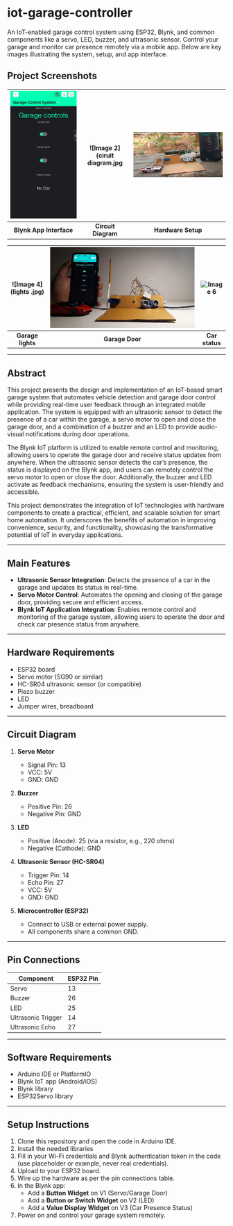 # iot-garage-controller

An IoT-enabled garage control system using ESP32, Blynk, and common components like a servo, LED, buzzer, and ultrasonic sensor. Control your garage and monitor car presence remotely via a mobile app.
Below are key images illustrating the system, setup, and app interface. 

## Project Screenshots

| ![Image 1](blynk_demo.jpg) | ![Image 2](ciruit diagram.jpg | ![Image 3](setup.jpg) |
|:-----------------------------:|:-----------------------------:|:-----------------------------:|
| **Blynk App Interface**       | **Circuit Diagram**           | **Hardware Setup**            |

| ![Image 4](lights .jpg) | ![Image 5](servo.jpg) | ![Image 6](car_status.jpg) |
|:-----------------------------:|:-----------------------------:|:-----------------------------:|
| **Garage lights**     | **Garage Door**       | **Car status**     |


---

## Abstract

This project presents the design and implementation of an IoT-based smart garage system that automates vehicle detection and garage door control while providing real-time user feedback through an integrated mobile application. The system is equipped with an ultrasonic sensor to detect the presence of a car within the garage, a servo motor to open and close the garage door, and a combination of a buzzer and an LED to provide audio-visual notifications during door operations.

The Blynk IoT platform is utilized to enable remote control and monitoring, allowing users to operate the garage door and receive status updates from anywhere. When the ultrasonic sensor detects the car’s presence, the status is displayed on the Blynk app, and users can remotely control the servo motor to open or close the door. Additionally, the buzzer and LED activate as feedback mechanisms, ensuring the system is user-friendly and accessible.

This project demonstrates the integration of IoT technologies with hardware components to create a practical, efficient, and scalable solution for smart home automation. It underscores the benefits of automation in improving convenience, security, and functionality, showcasing the transformative potential of IoT in everyday applications.

---

## Main Features

- **Ultrasonic Sensor Integration**: Detects the presence of a car in the garage and updates its status in real-time.
- **Servo Motor Control**: Automates the opening and closing of the garage door, providing secure and efficient access.
- **Blynk IoT Application Integration**: Enables remote control and monitoring of the garage system, allowing users to operate the door and check car presence status from anywhere.

---

## Hardware Requirements

- ESP32 board
- Servo motor (SG90 or similar)
- HC-SR04 ultrasonic sensor (or compatible)
- Piezo buzzer
- LED
- Jumper wires, breadboard

---

## Circuit Diagram

1. **Servo Motor**
    - Signal Pin: 13
    - VCC: 5V
    - GND: GND

2. **Buzzer**
    - Positive Pin: 26
    - Negative Pin: GND

3. **LED**
    - Positive (Anode): 25 (via a resistor, e.g., 220 ohms)
    - Negative (Cathode): GND

4. **Ultrasonic Sensor (HC-SR04)**
    - Trigger Pin: 14
    - Echo Pin: 27
    - VCC: 5V
    - GND: GND

5. **Microcontroller (ESP32)**
    - Connect to USB or external power supply.
    - All components share a common GND.

---

## Pin Connections

| Component            | ESP32 Pin |
|----------------------|-----------|
| Servo                | 13        |
| Buzzer               | 26        |
| LED                  | 25        |
| Ultrasonic Trigger   | 14        |
| Ultrasonic Echo      | 27        |

---

## Software Requirements

- Arduino IDE or PlatformIO
- Blynk IoT app (Android/iOS)
- Blynk library
- ESP32Servo library

---

## Setup Instructions

1. Clone this repository and open the code in Arduino IDE.
2. Install the needed libraries 
3. Fill in your Wi-Fi credentials and Blynk authentication token in the code (use placeholder or example, never real credentials).
4. Upload to your ESP32 board.
5. Wire up the hardware as per the pin connections table.
6. In the Blynk app:
    - Add a **Button Widget** on V1 (Servo/Garage Door)
    - Add a **Button or Switch Widget** on V2 (LED)
    - Add a **Value Display Widget** on V3 (Car Presence Status)
7. Power on and control your garage system remotely.






